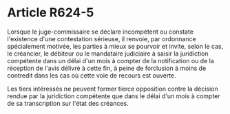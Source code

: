 # Article R624-5

Lorsque le juge-commissaire se déclare incompétent ou constate l'existence d'une contestation sérieuse, il renvoie, par ordonnance spécialement motivée, les parties à mieux se pourvoir et invite, selon le cas, le créancier, le débiteur ou le mandataire judiciaire à saisir la juridiction compétente dans un délai d'un mois à compter de la notification ou de la réception de l'avis délivré à cette fin, à peine de forclusion à moins de contredit dans les cas où cette voie de recours est ouverte.

Les tiers intéressés ne peuvent former tierce opposition contre la décision rendue par la juridiction compétente que dans le délai d'un mois à compter de sa transcription sur l'état des créances.
